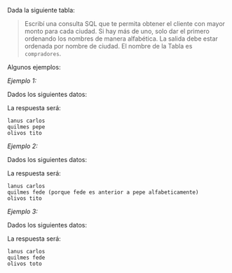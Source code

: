 Dada la siguiente tabla:

<div class='mu-erd'
  data-entities='{
    "clientes": {
      "cliente": {
        "type": "Text"
      },
      "ciudad": {
        "type": "Text"
      },
      "monto": {
        "type": "Integer"
      }
    }
  }'>
</div>

> Escribí una consulta SQL que te permita obtener el cliente con mayor monto para cada ciudad. Si hay más de uno, solo dar el primero ordenando los nombres de manera alfabética. La salida debe estar ordenada por nombre de ciudad. El nombre de la Tabla es `compradores`.

Algunos ejemplos:

_Ejemplo 1:_

Dados los siguientes datos:

<div
  class='mu-sql-table'
  data-name='clientes'
  data-columns='["cliente", "ciudad", "monto"]'
  data-rows='[
    ["pepe", "olivos", 10], 
    ["pepe", "quilmes", 15],
    ["tito", "olivos", 14],
    ["fede", "quilmes", 6],
    ["carlos", "lanus", 3]
  ]'>
</div>

La respuesta será:

``` 
lanus carlos
quilmes pepe
olivos tito
```

_Ejemplo 2:_

Dados los siguientes datos:

<div
  class='mu-sql-table'
  data-name='clientes'
  data-columns='["cliente", "ciudad", "monto"]'
  data-rows='[
    ["pepe", "olivos", 10], 
    ["pepe", "quilmes", 15],
    ["tito", "olivos", 14],
    ["fede", "quilmes", 15],
    ["carlos", "lanus", 3]
  ]'>
</div>

La respuesta será:

``` 
lanus carlos
quilmes fede (porque fede es anterior a pepe alfabeticamente)
olivos tito
```

_Ejemplo 3:_

Dados los siguientes datos:

<div
  class='mu-sql-table'
  data-name='clientes'
  data-columns='["cliente", "ciudad", "monto"]'
  data-rows='[
    ["toto", "olivos", 8],
    ["pepe", "olivos", 10],
    ["fede", "quilmes", 6],
    ["pepe", "quilmes", 15],
    ["tito", "olivos", 14],
    ["fede", "quilmes", 6],
    ["carlos", "lanus", 3],
    ["fede", "quilmes", 6],
    ["toto", "olivos", 7]
  ]'>
</div>

La respuesta será:

``` 
lanus carlos
quilmes fede
olivos toto
```
